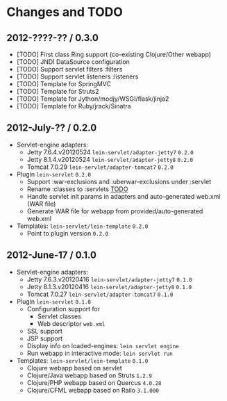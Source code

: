 # Changes and TODO


## 2012-????-?? / 0.3.0

* [TODO] First class Ring support (co-existing Clojure/Other webapp)
* [TODO] JNDI DataSource configuration
* [TODO] Support servlet filters :filters
* [TODO] Support servlet listeners :listeners
* [TODO] Template for SpringMVC
* [TODO] Template for Struts2
* [TODO] Template for Jython/modjy/WSGI/flask/jinja2
* [TODO] Template for Ruby/jrack/Sinatra


## 2012-July-?? / 0.2.0

* Servlet-engine adapters:
  * Jetty 7.6.4.v20120524 `lein-servlet/adapter-jetty7` `0.2.0`
  * Jetty 8.1.4.v20120524 `lein-servlet/adapter-jetty8` `0.2.0`
  * Tomcat 7.0.29 `lein-servlet/adapter-tomcat7` `0.2.0`
* Plugin `lein-servlet` `0.2.0`
  * Support :war-exclusions and :uberwar-exclusions under :servlet
  * Rename :classes to :servlets [TODO](README)
  * Handle servlet init params in adapters and auto-generated web.xml (WAR file)
  * Generate WAR file for webapp from provided/auto-generated web.xml
* Templates: `lein-servlet/lein-template` `0.2.0`
  * Point to plugin version `0.2.0`


## 2012-June-17 / 0.1.0

* Servlet-engine adapters:
  * Jetty 7.6.3.v20120416 `lein-servlet/adapter-jetty7` `0.1.0`
  * Jetty 8.1.3.v20120416 `lein-servlet/adapter-jetty8` `0.1.0`
  * Tomcat 7.0.27 `lein-servlet/adapter-tomcat7` `0.1.0`
* Plugin `lein-servlet` `0.1.0`
  * Configuration support for
    * Servlet classes
    * Web descriptor `web.xml`
  * SSL support
  * JSP support
  * Display info on loaded-engines: `lein servlet engine`
  * Run webapp in interactive mode: `lein servlet run`
* Templates: `lein-servlet/lein-template` `0.1.0`
  * Clojure webapp based on servlet
  * Clojure/Java webapp based on Struts `1.2.9`
  * Clojure/PHP webapp based on Quercus `4.0.28`
  * Clojure/CFML webapp based on Railo `3.1.000`

